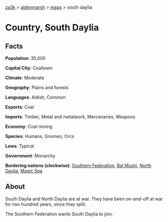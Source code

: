[za3k](/) > [aldenmarsh](/aldenmarsh/) > [maps](maps) > south daylia

# Country, South Daylia
## Facts
**Population**: 35,000

**Capital City**: Coaltown 

**Climate**: Moderate

**Geography**: Plains and forests

**Languages**: Aldish, Common

**Exports**: Coal

**Imports**: Timber, Metal and metalwork, Mercenaries, Weapons

**Economy**: Coal mining

**Species**: Humans, Gnomes, Orcs

**Laws**: Typical

**Government**: Monarchy

**Bordering nations (clockwise)**: [Southern Federation](southern_federation), [Bal Moshi](bal_moshi), [North Daylia](north_daylia), [Magic Sea](magic_sea)

## About
South Daylia and North Daylia are at war. They have been on-and-off at war for two hundred years, since they split.

The Southern Federation wants South Daylia to join.
